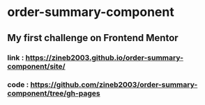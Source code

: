 # order-summary-component
## My first challenge on Frontend Mentor
### link : https://zineb2003.github.io/order-summary-component/site/
### code : https://github.com/zineb2003/order-summary-component/tree/gh-pages
